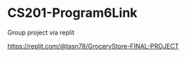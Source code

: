 # CS201-Program6Link
Group project via replit


https://replit.com/@tasn78/GroceryStore-FINAL-PROJECT
